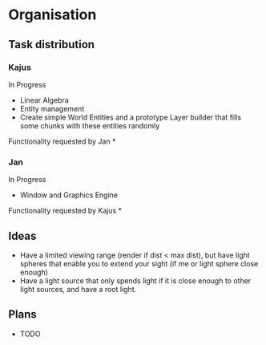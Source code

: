# Organisation


## Task distribution
### Kajus
In Progress
* Linear Algebra
* Entity management
* Create simple World Entities and a prototype Layer builder that fills some chunks with
  these entities randomly

Functionality requested by Jan
*

### Jan
In Progress
* Window and Graphics Engine

Functionality requested by Kajus
*

## Ideas
* Have a limited viewing range (render if dist < max dist), but have light spheres that enable you to extend your sight (if me or light sphere close enough)
* Have a light source that only spends light if it is close enough to other light sources, and have a root light.

## Plans
* TODO
